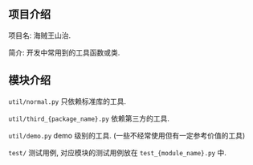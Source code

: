 ## 项目介绍

项目名: 海贼王山治.

简介: 开发中常用到的工具函数或类.

## 模块介绍

`util/normal.py` 只依赖标准库的工具.

`util/third_{package_name}.py` 依赖第三方的工具.

`util/demo.py` demo 级别的工具. (一些不经常使用但有一定参考价值的工具)

`test/` 测试用例, 对应模块的测试用例放在 `test_{module_name}.py` 中.
